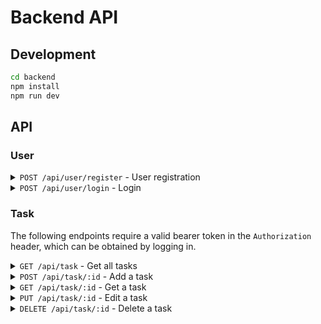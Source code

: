 # Backend API

## Development
```sh
cd backend
npm install
npm run dev
```

## API
### User
<details>
<summary><code>POST /api/user/register</code> - User registration</summary>

**Body**
| Name | Type | Required | Description |
| ---- | ---- | -------- | ----------- |
| username | String | Yes | Username |
| password | String | Yes | Password |

**Response**
| HTTP Code | Content-Type | Body |
| --------- | ------------ | ---- |
| 400 | application/json | `{ "error": "Username and password are required" }` |
| 400 | application/json | `{ "error": "Username already exists" }` |
| 201 | application/json | `{ "message": "User created successfully" }` |

**Example**
```javascript
fetch('/api/user/register', {
    method: 'POST',
    headers: {
        'Content-Type': 'application/json'
    },
    body: JSON.stringify({
        username: 'user',
        password: 'password'
    })
})
```
</details>

<details>
<summary><code>POST /api/user/login</code> - Login</summary>

**Body**
| Name | Type | Required | Description |
| ---- | ---- | -------- | ----------- |
| username | String | Yes | Username |
| password | String | Yes | Password |

**Response**
| HTTP Code | Content-Type | Body |
| --------- | ------------ | ---- |
| 400 | application/json | `{ "error": "Username and password are required" }` |
| 400 | application/json | `{ "error": "Invalid password" }` |
| 200 | application/json | `{ "token": "<Token>" }` |

**Example**
```javascript
fetch('/api/user/login', {
    method: 'POST',
    headers: {
        'Content-Type': 'application/json'
    },
    body: JSON.stringify({
        username: 'user',
        password: 'password'
    })
})
```
</details>

### Task
The following endpoints require a valid bearer token in the `Authorization` header, which can be obtained by logging in.


<!-- Get all tasks -->
<details>
<summary><code>GET /api/task</code> - Get all tasks</summary>

**Query**
| Name | Type | Required | Description |
| ---- | ---- | -------- | ----------- |
| sortBy | String | No | Sort tasks by a field |
| order | asc/desc | No | Sort order |
| status | String | No | Filter tasks by status |

**Response**
| HTTP Code | Content-Type | Body |
| --------- | ------------ | ---- |
| 200 | application/json | Array of tasks |

**Example**
```javascript
fetch('/api/task?order=desc', {
    method: 'GET',
    headers: {
        'Content-Type': 'application/json',
        'Authorization': `Bearer ${token}`
    },
})
```
</details>

<!-- Add a task -->
<details>
<summary><code>POST /api/task/:id</code> - Add a task</summary>

**Body**
| Name | Type | Required | Description |
| ---- | ---- | -------- | ----------- |
| title | String | Yes | Title |
| description | String | No | Description |
| due | Date | No | Due date |
| status | String | No | Status (todo / in_progress / done) |
| username | String | Yes | Username |
    

**Response**
| HTTP Code | Content-Type | Body |
| --------- | ------------ | ---- |
| 201 | application/json | `{ "message": "Task created successfully", "task": <Task> }` |
| 400 | application/json | `{ "error": "Title and due date are required" }` |

**Example**
```javascript
fetch('/api/task', {
    method: 'POST',
    headers: {
        'Content-Type': 'application/json',
        'Authorization': `Bearer ${token}`
    },
    body: JSON.stringify({
        title: 'Task',
        description: 'Description',
        due: '2025-12-31',
        status: 'todo',
        username: 'username'
    })
})
```
</details>

<!-- Get a Task -->
<details>
<summary><code>GET /api/task/:id</code> - Get a task</summary>

**Params**
| Name | Type | Description |
| ---- | ---- | ----------- |
| id | String | Task ID |

**Response**
| HTTP Code | Content-Type | Body |
| --------- | ------------ | ---- |
| 200 | application/json | Task |
| 404 | application/json | `{ "error": "Task not found" }` |

**Example**
```javascript
fetch('/api/task/12345', {
    method: 'GET',
    headers: {
        'Content-Type': 'application/json',
        'Authorization': `Bearer ${token}`
    },
})
```
</details>

<!-- Edit a task -->
<details>
<summary><code>PUT /api/task/:id</code> - Edit a task</summary>

**Params**
| Name | Type | Description |
| ---- | ---- | ----------- |
| id | String | Task ID |

**Response**
| HTTP Code | Content-Type | Body |
| --------- | ------------ | ---- |
| 200 | application/json | Task |

**Example**
```javascript
fetch('/api/task/12345', {
    method: 'PUT',
    headers: {
        'Content-Type': 'application/json',
        'Authorization': `Bearer ${token}`
    },
    body: JSON.stringify({
        status: 'done'
    })
})
```
</details>

<!-- Delete a task -->
<details>
<summary><code>DELETE /api/task/:id</code> - Delete a task</summary>

**Params**
| Name | Type | Description |
| ---- | ---- | ----------- |
| id | String | Task ID |

**Response**
| HTTP Code | Content-Type | Body |
| --------- | ------------ | ---- |
| 200 | application/json | `{ "message": "Task deleted" }` |


**Example**
```javascript
fetch('/api/task/12345', {
    method: 'DELETE',
    headers: {
        'Content-Type': 'application/json',
        'Authorization': `Bearer ${token}`
    },
})
```
</details>
